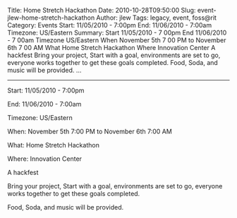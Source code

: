 Title: Home Stretch Hackathon
Date: 2010-10-28T09:50:00
Slug: event-jlew-home-stretch-hackathon
Author: jlew
Tags: legacy, event, foss@rit
Category: Events
Start: 11/05/2010 - 7:00pm
End: 11/06/2010 - 7:00am
Timezone: US/Eastern
Summary: Start  11/05/2010 - 7 00pm  End  11/06/2010 - 7 00am  Timezone  US/Eastern  When  November 5th 7 00 PM to November 6th 7 00 AM  What  Home Stretch Hackathon  Where  Innovation Center  A hackfest  Bring your project, Start with a goal, environments are set to go, everyone works together to get these goals completed.  Food, Soda, and music will be provided.   ... 

---
Start: 11/05/2010 - 7:00pm

End: 11/06/2010 - 7:00am

Timezone: US/Eastern

When: November 5th 7:00 PM to November 6th 7:00 AM

What: Home Stretch Hackathon

Where: Innovation Center

A hackfest

Bring your project, Start with a goal, environments are set to go, everyone
works together to get these goals completed.

Food, Soda, and music will be provided.


